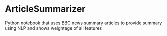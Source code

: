 # ArticleSummarizer
Python notebook that uses BBC news summary articles to provide summary using NLP and shows weightage of all features
